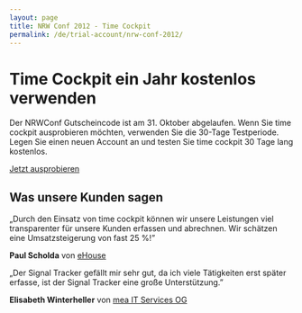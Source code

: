 ```yaml
---
layout: page
title: NRW Conf 2012 - Time Cockpit
permalink: /de/trial-account/nrw-conf-2012/
---
```


<h1>Time Cockpit ein Jahr kostenlos verwenden</h1><p>Der NRWConf Gutscheincode ist am 31. Oktober abgelaufen. Wenn Sie time cockpit ausprobieren möchten, verwenden Sie die 30-Tage Testperiode. Legen Sie einen neuen Account an und testen Sie time cockpit 30 Tage lang kostenlos.</p><p class="textaligncenter">
  <a href="{{site.baseurl}}/de/create-trial-account/" class="linkButton">Jetzt ausprobieren</a>
</p><h2>Was unsere Kunden sagen</h2><p class="quote">
  <span class="quote">„</span>Durch den Einsatz von time cockpit können wir unsere Leistungen viel transparenter für unsere Kunden erfassen und abrechnen. Wir schätzen eine Umsatzsteigerung von fast 25 %!<span class="quote">”</span></p><p class="customer">
  <strong>Paul Scholda</strong> von <a href="http://www.ehouse.at/" target="_blank">eHouse</a></p><p class="quote">
  <span class="quote">„</span>Der Signal Tracker gefällt mir sehr gut, da ich viele Tätigkeiten erst später erfasse, ist der Signal Tracker eine große Unterstützung.<span class="quote">”</span></p><p class="customer">
  <strong>Elisabeth Winterheller</strong> von <a href="http://www.mea-it.com/" target="_blank">mea IT Services OG</a></p>